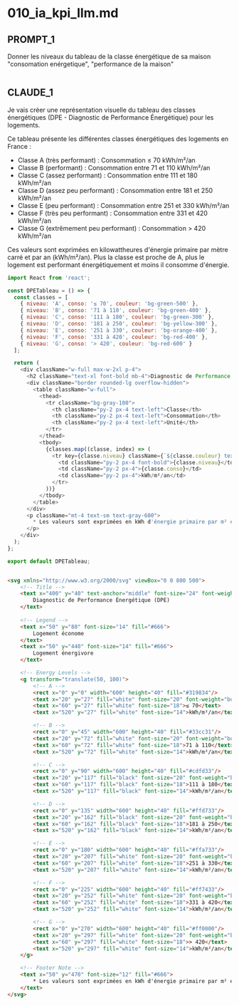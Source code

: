 
# 010_ia_kpi_llm.md


## PROMPT_1

<!-- 
Faire le bilan énergétique de chaque usage de l'IA avec aussi le cout financier
 -->
<!-- 
ex : consommation énergétique, émissions de CO2
Comprendre la classe énergétique de sa maison | MaisonSûr
https://www.maisonsur.com/blog/trucs-astuces/comprendre-la-classe-energetique-de-sa-maison/
classe enérgetiquen dépense d'une maison de 100m2

-->


Donner les niveaux du tableau de la classe énergétique de sa maison "consomation enérgetique", "performance de la maison"



 

```text

```

## CLAUDE_1

Je vais créer une représentation visuelle du tableau des classes énergétiques (DPE - Diagnostic de Performance Énergétique) pour les logements.



Ce tableau présente les différentes classes énergétiques des logements en France :

- Classe A (très performant) : Consommation ≤ 70 kWh/m²/an
- Classe B (performant) : Consommation entre 71 et 110 kWh/m²/an
- Classe C (assez performant) : Consommation entre 111 et 180 kWh/m²/an
- Classe D (assez peu performant) : Consommation entre 181 et 250 kWh/m²/an
- Classe E (peu performant) : Consommation entre 251 et 330 kWh/m²/an
- Classe F (très peu performant) : Consommation entre 331 et 420 kWh/m²/an
- Classe G (extrêmement peu performant) : Consommation > 420 kWh/m²/an

Ces valeurs sont exprimées en kilowattheures d'énergie primaire par mètre carré et par an (kWh/m²/an). Plus la classe est proche de A, plus le logement est performant énergétiquement et moins il consomme d'énergie.

```javascript
import React from 'react';

const DPETableau = () => {
  const classes = [
    { niveau: 'A', conso: '≤ 70', couleur: 'bg-green-500' },
    { niveau: 'B', conso: '71 à 110', couleur: 'bg-green-400' },
    { niveau: 'C', conso: '111 à 180', couleur: 'bg-green-300' },
    { niveau: 'D', conso: '181 à 250', couleur: 'bg-yellow-300' },
    { niveau: 'E', conso: '251 à 330', couleur: 'bg-orange-400' },
    { niveau: 'F', conso: '331 à 420', couleur: 'bg-red-400' },
    { niveau: 'G', conso: '> 420', couleur: 'bg-red-600' }
  ];

  return (
    <div className="w-full max-w-2xl p-4">
      <h2 className="text-xl font-bold mb-4">Diagnostic de Performance Énergétique (DPE)</h2>
      <div className="border rounded-lg overflow-hidden">
        <table className="w-full">
          <thead>
            <tr className="bg-gray-100">
              <th className="py-2 px-4 text-left">Classe</th>
              <th className="py-2 px-4 text-left">Consommation</th>
              <th className="py-2 px-4 text-left">Unité</th>
            </tr>
          </thead>
          <tbody>
            {classes.map((classe, index) => (
              <tr key={classe.niveau} className={`${classe.couleur} text-white`}>
                <td className="py-2 px-4 font-bold">{classe.niveau}</td>
                <td className="py-2 px-4">{classe.conso}</td>
                <td className="py-2 px-4">kWh/m²/an</td>
              </tr>
            ))}
          </tbody>
        </table>
      </div>
      <p className="mt-4 text-sm text-gray-600">
        * Les valeurs sont exprimées en kWh d'énergie primaire par m² et par an
      </p>
    </div>
  );
};

export default DPETableau;
```


```html

<svg xmlns="http://www.w3.org/2000/svg" viewBox="0 0 800 500">
    <!-- Title -->
    <text x="400" y="40" text-anchor="middle" font-size="24" font-weight="bold" fill="#333">
        Diagnostic de Performance Énergétique (DPE)
    </text>
    
    <!-- Legend -->
    <text x="50" y="80" font-size="14" fill="#666">
        Logement économe
    </text>
    <text x="50" y="440" font-size="14" fill="#666">
        Logement énergivore
    </text>

    <!-- Energy Levels -->
    <g transform="translate(50, 100)">
        <!-- A -->
        <rect x="0" y="0" width="600" height="40" fill="#319834"/>
        <text x="20" y="27" fill="white" font-size="20" font-weight="bold">A</text>
        <text x="60" y="27" fill="white" font-size="18">≤ 70</text>
        <text x="520" y="27" fill="white" font-size="14">kWh/m²/an</text>

        <!-- B -->
        <rect x="0" y="45" width="600" height="40" fill="#33cc31"/>
        <text x="20" y="72" fill="white" font-size="20" font-weight="bold">B</text>
        <text x="60" y="72" fill="white" font-size="18">71 à 110</text>
        <text x="520" y="72" fill="white" font-size="14">kWh/m²/an</text>

        <!-- C -->
        <rect x="0" y="90" width="600" height="40" fill="#cdfd33"/>
        <text x="20" y="117" fill="black" font-size="20" font-weight="bold">C</text>
        <text x="60" y="117" fill="black" font-size="18">111 à 180</text>
        <text x="520" y="117" fill="black" font-size="14">kWh/m²/an</text>

        <!-- D -->
        <rect x="0" y="135" width="600" height="40" fill="#ffd733"/>
        <text x="20" y="162" fill="black" font-size="20" font-weight="bold">D</text>
        <text x="60" y="162" fill="black" font-size="18">181 à 250</text>
        <text x="520" y="162" fill="black" font-size="14">kWh/m²/an</text>

        <!-- E -->
        <rect x="0" y="180" width="600" height="40" fill="#ffa733"/>
        <text x="20" y="207" fill="white" font-size="20" font-weight="bold">E</text>
        <text x="60" y="207" fill="white" font-size="18">251 à 330</text>
        <text x="520" y="207" fill="white" font-size="14">kWh/m²/an</text>

        <!-- F -->
        <rect x="0" y="225" width="600" height="40" fill="#ff7433"/>
        <text x="20" y="252" fill="white" font-size="20" font-weight="bold">F</text>
        <text x="60" y="252" fill="white" font-size="18">331 à 420</text>
        <text x="520" y="252" fill="white" font-size="14">kWh/m²/an</text>

        <!-- G -->
        <rect x="0" y="270" width="600" height="40" fill="#ff0000"/>
        <text x="20" y="297" fill="white" font-size="20" font-weight="bold">G</text>
        <text x="60" y="297" fill="white" font-size="18">> 420</text>
        <text x="520" y="297" fill="white" font-size="14">kWh/m²/an</text>
    </g>

    <!-- Footer Note -->
    <text x="50" y="470" font-size="12" fill="#666">
        * Les valeurs sont exprimées en kWh d'énergie primaire par m² et par an
    </text>
</svg>





```